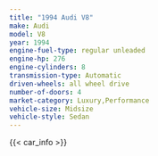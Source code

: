 ```yaml
---
title: "1994 Audi V8"
make: Audi
model: V8
year: 1994
engine-fuel-type: regular unleaded
engine-hp: 276
engine-cylinders: 8
transmission-type: Automatic
driven-wheels: all wheel drive
number-of-doors: 4
market-category: Luxury,Performance
vehicle-size: Midsize
vehicle-style: Sedan
---
```


{{< car_info >}}
